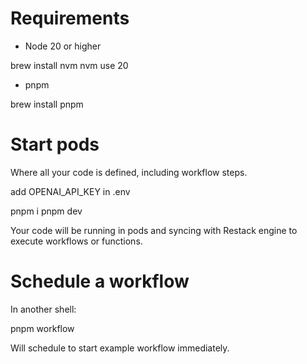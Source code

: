 # Requirements

- Node 20 or higher

brew install nvm
nvm use 20

- pnpm

brew install pnpm

# Start pods

Where all your code is defined, including workflow steps.

add OPENAI_API_KEY in .env

pnpm i
pnpm dev

Your code will be running in pods and syncing with Restack engine to execute workflows or functions.

# Schedule a workflow

In another shell:

pnpm workflow

Will schedule to start example workflow immediately.
